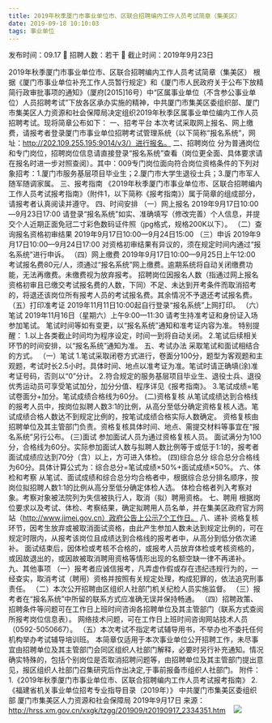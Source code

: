 ```yaml
---
title: 2019年秋季厦门市事业单位市、区联合招聘编内工作人员考试简章（集美区）
date: 2019-09-18 10:10:03
tags: 事业单位
---
```

发布时间：09.17   🌟   招聘人数：若干   🌈   截止时间：2019年9月23日
<!-- more -->
2019年秋季厦门市事业单位市、区联合招聘编内工作人员考试简章（集美区）
根据《厦门市事业单位补充工作人员暂行规定》和《厦门市人民政府关于公布下放精简行政审批事项的通知》（厦府[2015]16号）中“区属事业单位（不含参公事业单位）人员招聘考试”下放各区承办实施的精神，中共厦门市集美区委组织部、厦门市集美区人力资源和社会保障局决定组织2019年秋季区属事业单位编内工作人员招聘考试。现将简章公布如下：
一、招考平台
本次考试采取网上报名、网上缴费，请报考者登录厦门市事业单位招聘考试管理系统（以下简称“报名系统”，网址：http://202.109.255.195:9014/v3/）进行报名。
二、招聘岗位
分为普通岗位和专门岗位，招聘岗位信息请直接登录“报名系统”查看（岗位更全面、具体要求请在报名时进一步对照查阅）。其中：009专门岗位面向符合岗位资格条件的下列对象招考：1.厦门市服务基层项目毕业生；2.厦门市大学生退役士兵；3.厦门市军人随军随调家属。
三、报考指南
《2019年秋季厦门市事业单位市、区联合招聘编内工作人员考试报考指南》（附件1，以下简称《报考指南》）属于简章的组成部分，请报考者认真阅读并遵守。
四、时间安排
（一）网上报名
2019年9月17日10:00—9月23日17:00
请登录“报名系统”如实、准确填写（修改完善）个人信息，并提交个人近期正面免冠二寸彩色数码证件照（jpg格式，规格200K以下）。
（二）查询报名资格初审结果
2019年9月17日10:00—9月24日15:00
（三）申诉
2019年9月17日10:00—9月24日17:00
对资格初审结果有异议的，须在规定时间内通过“报名系统”进行申诉。
（四）网上缴费
2019年9月17日10:00—9月25日上午12:00
考试报名费80元/人，须通过“报名系统”网上缴费。逾期系统将自动关闭缴费功能，无法再缴费。未缴费视为放弃报考。
招聘岗位因报名人数（指通过网上报名资格初审且已缴交考试报名费的人数，下同）不足、未达到开考条件而取消招考的，将退还该岗位所有报考人员的考试报名费。其余情况不予退还考试报名费。
（五）打印准考证
2019年11月11日10:00起自行登录“报名系统”上网打印。
（六）笔试
2019年11月16日（星期六）上午9:00—11:30
请考生持准考证和身份证入场参加笔试。
笔试时间等如有变更，以“报名系统”通知和准考证内容为准。
特别提醒：
1.以上各类截止时间均为程序设定，时间一到将自动关闭。
2.笔试后续相关环节的时间安排，以“报名系统”通知为准。
五、考试办法
采取笔试和面试相结合的方式。
（一）笔试
1.笔试采取闭卷方式进行，卷面分100分，题型为客观题和主观题，考试时长2.5小时。具体时间、地点以准考证为准。笔试时请正确填(涂)准考证号码，否则以“0”分计。
2.符合规定的服务基层项目毕业生、退役士兵、退役优秀运动员可享受笔试加分，加分分值、程序详见《报考指南》。
3.笔试成绩=笔试卷面分+加分。笔试成绩合格线为60分。
(二)资格复核
从笔试成绩达到合格线的报考人员中，按岗位拟聘人数3:1的比例，从高分至低分确定资格复核人选。笔试成绩合格人数达不到规定比例的，按笔试成绩合格实际人数确定。
资格复核由招聘单位及其主管部门负责。资格复核具体时间、地点、需提交材料等事宜在“报名系统”另行公布。
(三)面试
参加面试人员为通过资格复核人员。
面试满分为100分，合格线为60分。实际参加面试人数与拟聘人数比例等于或低于1:1的，报考者面试成绩应达到70分（含）以上，方可进入体检。
(四)综合总分
综合总分合格线为60分。具体计算公式为：综合总分=笔试成绩×50%+面试成绩×50%。
六、体检和考察
从笔试、面试成绩和综合总分均合格者中，根据综合总分排名顺序，按岗位拟招聘人数1:1的比例从高分至低分确定体检人选。
体检合格者列入考察对象。考察对象被法院列为失信被执行人，取消（拟）聘用资格。
七、聘用
根据岗位要求以及考试、体检、考察结果，确定拟聘用人员名单，并在集美区政府官方网站（http://www.jimei.gov.cn）政府公告上公示7个工作日。
八、递补
资格复核环节，因考生放弃或被取消面试资格，由此产生参加人数未达到规定比例的，可在规定时限内，从报考该岗位且成绩达到合格线的报考者中，从高分到低分依次递补。
面试结束后，因体检或考核不合格的，或报考人员放弃体检或考核资格的，或因故退出的，或因故被取消聘用资格等情形出现的名额空缺一律不再递补。
九、其他事项
（一）报考者应诚信报考，凡弄虚作假或存在违纪违规行为的，一经查实，取消考试（聘用）资格并按照有关规定处理，构成犯罪的，依法追究刑事责任。
（二）本次公开招聘由区组织人社部门机关纪检人员实施监督。
（三）报考者在“报名系统”中所留的联系方式应准确无误并保持畅通。
（四）招聘政策、招聘条件等问题可在工作日上班时间咨询各招聘单位及其主管部门（联系方式查阅所报考岗位信息表）。
网络技术问题，可在工作日上班时间咨询网站技术人员（0592-5050667）。
（五）本次考试不指定考试辅导用书，不举办也不委托任何机构举办考试辅导培训班。
本简章仅适用于本次事业单位公开招聘工作，未尽事宜由招聘单位及其主管部门会同区组织人社部门解释，必要时另行补充通知。情况确实特殊的，包括个别岗位是否取消招聘问题等，由招聘单位及其主管部门提出意见，报区组织人社部门召集研究后作出决定,于事前报备市组织人社部门。
附件：1.《2019年秋季厦门市事业单位市、区联合招聘编内工作人员考试报考指南》
2.《福建省机关事业单位招考专业指导目录（2019年）》
中共厦门市集美区委组织部
厦门市集美区人力资源和社会保障局
2019年9月17日
来源：
http://hrss.xm.gov.cn/xxgk/tzgg/201909/t20190917_2334351.htm
 
 ![](https://cdn.weiweiblog.cn/20181015134814.png)